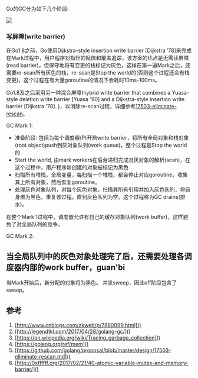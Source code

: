 Go的GC分为如下几个阶段:

![](/assets/image/go/go-gc-phases.png "")

### 写屏障(write barrier)

在Go1.8之前，Go使用Dijkstra-style insertion write barrier [Dijkstra ‘78]来完成在Mark过程中，用户程序对指针的赋值和覆盖追踪，该方案的优点是无需读屏障(read barrier)，但保守地将有变更的栈标记为灰色，这样在第一遍Mark之后，还需要re-scan所有灰色的栈，re-scan是Stop the world的(否则这个过程还会有栈变更)，这个过程在有大量goroutine的情况下会耗时10ms-100ms。

Go1.8及之后采用另一种混合屏障(hybrid write barrier that combines a Yuasa-style deletion write barrier [Yuasa '90] and a Dijkstra-style insertion write barrier [Dijkstra '78]. )，以消除re-scan过程，详细参考[17503-eliminate-rescan](https://github.com/golang/proposal/blob/master/design/17503-eliminate-rescan.md)。

GC Mark 1:

- 准备阶段: 包括为每个调度器(P)开启write barrier，将所有全局对象和栈对象(root object)push到灰对象队列(work queue)，整个过程是Stop the world的
- Start the world, 由mark workers在后台递归完成对灰对象的解析(scan)，在这个过程中，用户程序新创建的对象被标记为黑色
- 扫描所有堆栈，全局变量，每扫描一个堆栈，都会停止对应goroutine，收集其上所有对象，然后恢复goroutine。
- 处理灰色对象队列，对每个灰色对象，扫描其所有引用并加入灰色队列，将自身置为黑色，重复该过程。直到灰色队列为空。这个过程称为GC drains(排水)。

在整个Mark 1过程中，调度器允许有自己的缓存对象队列(work buffer)，这样避免了对全局队列的竞争。

GC Mark 2:

当全局队列中的灰色对象处理完了后，还需要处理各调度器内部的work buffer，guan'bi
- 



当Mark开始后，新分配的对象将为黑色。
并发sweep，因此off阶段包含了sweep。







## 参考

1. [http://www.cnblogs.com/zkweb/p/7880099.html]()
2. [http://legendtkl.com/2017/04/28/golang-gc/]()
3. [https://en.wikipedia.org/wiki/Tracing_garbage_collection]()
4. [https://golang.org/ref/mem]()
5. [https://github.com/golang/proposal/blob/master/design/17503-eliminate-rescan.md]()
6. [http://0xffffff.org/2017/02/21/40-atomic-variable-mutex-and-memory-barrier/]()
 